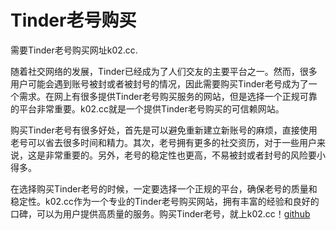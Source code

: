# Tinder老号购买

需要Tinder老号购买网址k02.cc.

随着社交网络的发展，Tinder已经成为了人们交友的主要平台之一。然而，很多用户可能会遇到账号被封或者被封号的情况，因此需要购买Tinder老号成为了一个需求。在网上有很多提供Tinder老号购买服务的网站，但是选择一个正规可靠的平台非常重要。k02.cc就是一个提供Tinder老号购买的可信赖网站。

购买Tinder老号有很多好处，首先是可以避免重新建立新账号的麻烦，直接使用老号可以省去很多时间和精力。其次，老号拥有更多的社交资历，对于一些用户来说，这是非常重要的。另外，老号的稳定性也更高，不易被封或者封号的风险要小得多。

在选择购买Tinder老号的时候，一定要选择一个正规的平台，确保老号的质量和稳定性。k02.cc作为一个专业的Tinder老号购买网站，拥有丰富的经验和良好的口碑，可以为用户提供高质量的服务。购买Tinder老号，就上k02.cc！[github](https://github.com)